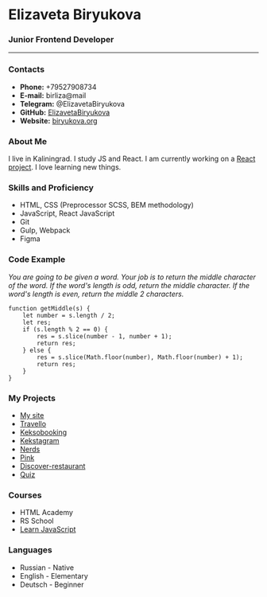 # Elizaveta Biryukova
### Junior Frontend Developer


---------------------------------------------


### Contacts

* **Phone:** +79527908734
* **E-mail:** birliza@mail
* **Telegram:** @ElizavetaBiryukova
* **GitHub:** [ElizavetaBiryukova](https://github.com/ElizavetaBiryukova)
* **Website:** [biryukova.org](https://biryukova.org/)


### About Me
 
I live in Kaliningrad. I study JS and React. I am currently working on a [React project](https://github.com/ElizavetaBiryukova/What-to-watch). I love learning new things.


### Skills and Proficiency

* HTML, CSS (Preprocessor SCSS, BEM methodology)
* JavaScript, React JavaScript
* Git
* Gulp, Webpack
* Figma


### Code Example

*You are going to be given a word. Your job is to return the middle character of the word. If the word's length is odd, return the middle character. If the word's length is even, return the middle 2 characters.*

```
function getMiddle(s) {
    let number = s.length / 2;
    let res;
    if (s.length % 2 == 0) {
        res = s.slice(number - 1, number + 1);
        return res;
    } else {
        res = s.slice(Math.floor(number), Math.floor(number) + 1);
        return res;
    }
}
```


### My Projects

* [My site](https://github.com/ElizavetaBiryukova/my-site)
* [Travello](https://github.com/ElizavetaBiryukova/travello)
* [Keksobooking](https://github.com/ElizavetaBiryukova/keksobooking)
* [Kekstagram](https://github.com/ElizavetaBiryukova/kekstagram)
* [Nerds](https://github.com/ElizavetaBiryukova/nerds)
* [Pink](https://github.com/ElizavetaBiryukova/pinkapp)
* [Discover-restaurant](https://github.com/ElizavetaBiryukova/discover-restaurant)
* [Quiz](https://github.com/ElizavetaBiryukova/quiz)


### Courses

* HTML Academy
* RS School
* [Learn JavaScript](https://learn.javascript.ru/)


### Languages

* Russian - Native
* English - Elementary
* Deutsch - Beginner